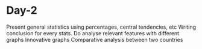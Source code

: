 # Day-2
Present general statistics using percentages, central tendencies, etc
Writing conclusion for every stats.
Do analyse relevant features with different graphs
Innovative graphs 
Comparative analysis between two countries 
